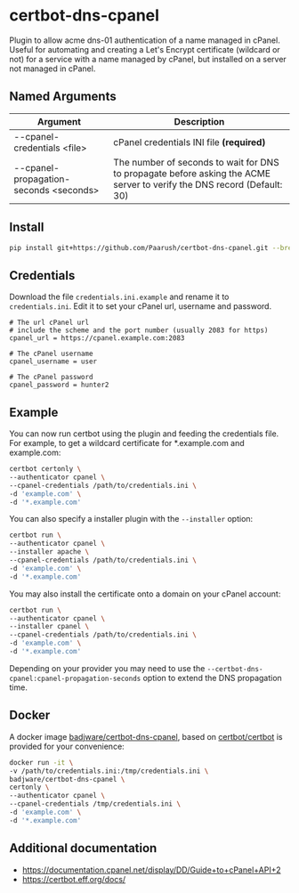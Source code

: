# certbot-dns-cpanel

Plugin to allow acme dns-01 authentication of a name managed in cPanel. Useful for automating and creating a Let's Encrypt certificate (wildcard or not) for a service with a name managed by cPanel, but installed on a server not managed in cPanel.

## Named Arguments
| Argument | Description |
| --- | --- |
| --cpanel-credentials &lt;file&gt; | cPanel credentials INI file **(required)** |
| --cpanel-propagation-seconds &lt;seconds&gt; | The number of seconds to wait for DNS to propagate before asking the ACME server to verify the DNS record (Default: 30) |

## Install
``` bash
pip install git+https://github.com/Paarush/certbot-dns-cpanel.git --break-system-packages
```

## Credentials
Download the file `credentials.ini.example` and rename it to `credentials.ini`. Edit it to set your cPanel url, username and password.
```
# The url cPanel url
# include the scheme and the port number (usually 2083 for https)
cpanel_url = https://cpanel.example.com:2083

# The cPanel username
cpanel_username = user

# The cPanel password
cpanel_password = hunter2
```

## Example
You can now run certbot using the plugin and feeding the credentials file.
For example, to get a wildcard certificate for *.example.com and example.com:
``` bash
certbot certonly \
--authenticator cpanel \
--cpanel-credentials /path/to/credentials.ini \
-d 'example.com' \
-d '*.example.com'
```

You can also specify a installer plugin with the `--installer` option:

``` bash
certbot run \
--authenticator cpanel \
--installer apache \
--cpanel-credentials /path/to/credentials.ini \
-d 'example.com' \
-d '*.example.com'
```

You may also install the certificate onto a domain on your cPanel account:

```bash
certbot run \
--authenticator cpanel \
--installer cpanel \
--cpanel-credentials /path/to/credentials.ini \
-d 'example.com' \
-d '*.example.com'
```

Depending on your provider you may need to use the `--certbot-dns-cpanel:cpanel-propagation-seconds` option to extend
the DNS propagation time.

## Docker
A docker image [badjware/certbot-dns-cpanel](https://hub.docker.com/r/badjware/certbot-dns-cpanel), based on [certbot/certbot](https://hub.docker.com/r/certbot/certbot) is provided for your convenience:
``` bash
docker run -it \
-v /path/to/credentials.ini:/tmp/credentials.ini \
badjware/certbot-dns-cpanel \
certonly \
--authenticator cpanel \
--cpanel-credentials /tmp/credentials.ini \
-d 'example.com' \
-d '*.example.com'
```

## Additional documentation
* https://documentation.cpanel.net/display/DD/Guide+to+cPanel+API+2
* https://certbot.eff.org/docs/
